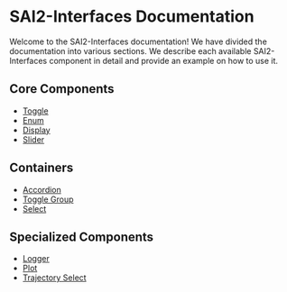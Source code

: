 SAI2-Interfaces Documentation
=============================

Welcome to the SAI2-Interfaces documentation! We have divided the documentation
into various sections. We describe each available SAI2-Interfaces component
in detail and provide an example on how to use it.

## Core Components
* [Toggle](./01-toggle)
* [Enum](./02-enum)
* [Display](./03-display)
* [Slider](./04-slider)

## Containers 
* [Accordion](./05-accordion) 
* [Toggle Group](./06-toggle-group)
* [Select](./07-select)

## Specialized Components
* [Logger](./08-logger)
* [Plot](./09-plot)
* [Trajectory Select](./10-trajectory-select)
